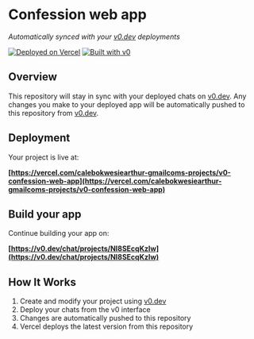 # Confession web app

*Automatically synced with your [v0.dev](https://v0.dev) deployments*

[![Deployed on Vercel](https://img.shields.io/badge/Deployed%20on-Vercel-black?style=for-the-badge&logo=vercel)](https://vercel.com/calebokwesiearthur-gmailcoms-projects/v0-confession-web-app)
[![Built with v0](https://img.shields.io/badge/Built%20with-v0.dev-black?style=for-the-badge)](https://v0.dev/chat/projects/NI8SEcqKzIw)

## Overview

This repository will stay in sync with your deployed chats on [v0.dev](https://v0.dev).
Any changes you make to your deployed app will be automatically pushed to this repository from [v0.dev](https://v0.dev).

## Deployment

Your project is live at:

**[https://vercel.com/calebokwesiearthur-gmailcoms-projects/v0-confession-web-app](https://vercel.com/calebokwesiearthur-gmailcoms-projects/v0-confession-web-app)**

## Build your app

Continue building your app on:

**[https://v0.dev/chat/projects/NI8SEcqKzIw](https://v0.dev/chat/projects/NI8SEcqKzIw)**

## How It Works

1. Create and modify your project using [v0.dev](https://v0.dev)
2. Deploy your chats from the v0 interface
3. Changes are automatically pushed to this repository
4. Vercel deploys the latest version from this repository